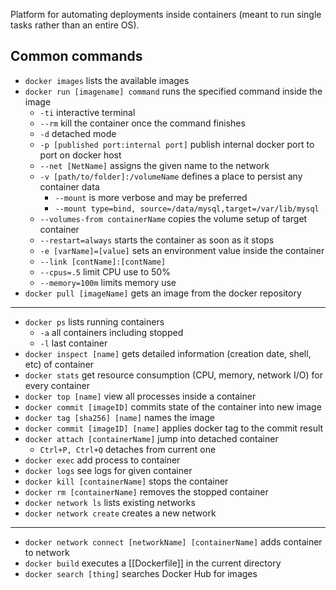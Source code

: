 Platform for automating deployments inside containers (meant to run single tasks rather than an entire OS).

## Common commands
- `docker images` lists the available images
- `docker run [imagename] command` runs the specified command inside the image
	- `-ti` interactive terminal
	- `--rm` kill the container once the command finishes
	- `-d` detached mode
	- `-p [published port:internal port]` publish internal docker port to port on docker host
	- `--net [NetName]` assigns the given name to the network
	- `-v [path/to/folder]:/volumeName` defines a place to persist any container data
		- `--mount` is more verbose and may be preferred
		- `--mount type=bind, source=/data/mysql,target=/var/lib/mysql`
	- `--volumes-from containerName` copies the volume setup of target container
	- `--restart=always` starts the container as soon as it stops
	- `-e [varName]=[value]` sets an environment value inside the container
	- `--link [contName]:[contName]`
	- `--cpus=.5` limit CPU use to 50%
	- `--memory=100m` limits memory use
- `docker pull [imageName]` gets an image from the docker repository
---
- `docker ps` lists running containers
	- `-a` all containers including stopped
	- `-l` last container
- `docker inspect [name]` gets detailed information (creation date, shell, etc) of container
- `docker stats` get resource consumption (CPU, memory, network I/O) for every container
- `docker top [name]` view all processes inside a container
- `docker commit [imageID]` commits state of the container into new image
- `docker tag [sha256] [name]` names the image
- `docker commit [imageID] [name]` applies docker tag to the commit result
- `docker attach [containerName]` jump into detached container
	- `Ctrl+P, Ctrl+Q` detaches from current one
- `docker exec` add process to container
- `docker logs` see logs for given container
- `docker kill [containerName]` stops the container
- `docker rm [containerName]` removes the stopped container
- `docker network ls` lists existing networks
- `docker network create` creates a new network
---
- `docker network connect [networkName] [containerName]` adds container to network
- `docker build` executes a [[Dockerfile]] in the current directory
- `docker search [thing]` searches Docker Hub for images
